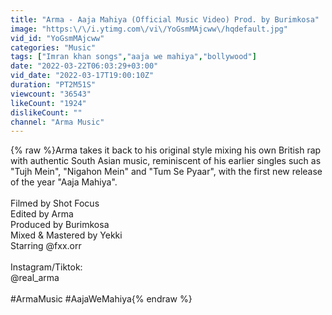 ```yaml
---
title: "Arma - Aaja Mahiya (Official Music Video) Prod. by Burimkosa"
image: "https:\/\/i.ytimg.com\/vi\/YoGsmMAjcww\/hqdefault.jpg"
vid_id: "YoGsmMAjcww"
categories: "Music"
tags: ["Imran khan songs","aaja we mahiya","bollywood"]
date: "2022-03-22T06:03:29+03:00"
vid_date: "2022-03-17T19:00:10Z"
duration: "PT2M51S"
viewcount: "36543"
likeCount: "1924"
dislikeCount: ""
channel: "Arma Music"
---
```

{% raw %}Arma takes it back to his original style mixing his own British rap with authentic South Asian music, reminiscent of his earlier singles such as &quot;Tujh Mein&quot;, &quot;Nigahon Mein&quot; and &quot;Tum Se Pyaar&quot;, with the first new release of the year &quot;Aaja Mahiya&quot;.<br /><br />Filmed by Shot Focus<br />Edited by Arma<br />Produced by Burimkosa<br />Mixed &amp; Mastered by Yekki<br />Starring @fxx.orr<br /><br />Instagram/Tiktok:<br />@real_arma<br /><br />#ArmaMusic #AajaWeMahiya{% endraw %}
